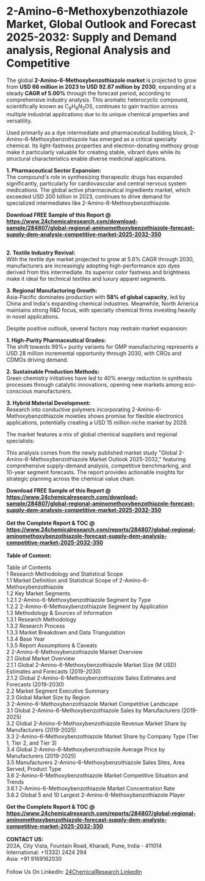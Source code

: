 <h1>2-Amino-6-Methoxybenzothiazole Market, Global Outlook and Forecast 2025-2032: Supply and Demand analysis, Regional Analysis and Competitive</h1><p>The global <strong>2-Amino-6-Methoxybenzothiazole market</strong> is projected to grow from <strong>USD 66 million in 2023 to USD 92.87 million by 2030</strong>, expanding at a steady <strong>CAGR of 5.00%</strong> through the forecast period, according to comprehensive industry analysis. This aromatic heterocyclic compound, scientifically known as C<sub>8</sub>H<sub>8</sub>N<sub>2</sub>OS, continues to gain traction across multiple industrial applications due to its unique chemical properties and versatility.</p><p>Used primarily as a dye intermediate and pharmaceutical building block, 2-Amino-6-Methoxybenzothiazole has emerged as a critical specialty chemical. Its light-fastness properties and electron-donating methoxy group make it particularly valuable for creating stable, vibrant dyes while its structural characteristics enable diverse medicinal applications.</p><p><strong>1. Pharmaceutical Sector Expansion:</strong><br>
The compound's role in synthesizing therapeutic drugs has expanded significantly, particularly for cardiovascular and central nervous system medications. The global active pharmaceutical ingredients market, which exceeded USD 200 billion in 2023, continues to drive demand for specialized intermediates like 2-Amino-6-Methoxybenzothiazole.</p><div><b>Download FREE Sample of this Report @ 
            <a href="https://www.24chemicalresearch.com/download-sample/284807/global-regional-aminomethoxybenzothiazole-forecast-supply-dem-analysis-competitive-market-2025-2032-350">
            https://www.24chemicalresearch.com/download-sample/284807/global-regional-aminomethoxybenzothiazole-forecast-supply-dem-analysis-competitive-market-2025-2032-350</a></b></div><br><p><strong>2. Textile Industry Revival:</strong><br>
With the textile dye market projected to grow at 5.8% CAGR through 2030, manufacturers are increasingly adopting high-performance azo dyes derived from this intermediate. Its superior color fastness and brightness make it ideal for technical textiles and luxury apparel segments.</p><p><strong>3. Regional Manufacturing Growth:</strong><br>
Asia-Pacific dominates production with <strong>58% of global capacity</strong>, led by China and India's expanding chemical industries. Meanwhile, North America maintains strong R&amp;D focus, with specialty chemical firms investing heavily in novel applications.</p><p>Despite positive outlook, several factors may restrain market expansion:</p><p><strong>1. High-Purity Pharmaceutical Grades:</strong><br>
The shift towards 99%+ purity variants for GMP manufacturing represents a USD 28 million incremental opportunity through 2030, with CROs and CDMOs driving demand.</p><p><strong>2. Sustainable Production Methods:</strong><br>
Green chemistry initiatives have led to 40% energy reduction in synthesis processes through catalytic innovations, opening new markets among eco-conscious manufacturers.</p><p><strong>3. Hybrid Material Development:</strong><br>
Research into conductive polymers incorporating 2-Amino-6-Methoxybenzothiazole moieties shows promise for flexible electronics applications, potentially creating a USD 15 million niche market by 2028.</p><p>The market features a mix of global chemical suppliers and regional specialists:</p><p>This analysis comes from the newly published market study "Global 2-Amino-6-Methoxybenzothiazole Market Outlook 2025-2032," featuring comprehensive supply-demand analysis, competitive benchmarking, and 10-year segment forecasts. The report provides actionable insights for strategic planning across the chemical value chain.</p><div><b>Download FREE Sample of this Report @ 
            <a href="https://www.24chemicalresearch.com/download-sample/284807/global-regional-aminomethoxybenzothiazole-forecast-supply-dem-analysis-competitive-market-2025-2032-350">
            https://www.24chemicalresearch.com/download-sample/284807/global-regional-aminomethoxybenzothiazole-forecast-supply-dem-analysis-competitive-market-2025-2032-350</a></b></div><br><div><b>Get the Complete Report & TOC @ 
            <a href="https://www.24chemicalresearch.com/reports/284807/global-regional-aminomethoxybenzothiazole-forecast-supply-dem-analysis-competitive-market-2025-2032-350">
            https://www.24chemicalresearch.com/reports/284807/global-regional-aminomethoxybenzothiazole-forecast-supply-dem-analysis-competitive-market-2025-2032-350</a></b></div><br>
            <b>Table of Content:</b><p>Table of Contents<br />
1 Research Methodology and Statistical Scope<br />
1.1 Market Definition and Statistical Scope of 2-Amino-6-Methoxybenzothiazole<br />
1.2 Key Market Segments<br />
1.2.1 2-Amino-6-Methoxybenzothiazole Segment by Type<br />
1.2.2 2-Amino-6-Methoxybenzothiazole Segment by Application<br />
1.3 Methodology & Sources of Information<br />
1.3.1 Research Methodology<br />
1.3.2 Research Process<br />
1.3.3 Market Breakdown and Data Triangulation<br />
1.3.4 Base Year<br />
1.3.5 Report Assumptions & Caveats<br />
2 2-Amino-6-Methoxybenzothiazole Market Overview<br />
2.1 Global Market Overview<br />
2.1.1 Global 2-Amino-6-Methoxybenzothiazole Market Size (M USD) Estimates and Forecasts (2019-2030)<br />
2.1.2 Global 2-Amino-6-Methoxybenzothiazole Sales Estimates and Forecasts (2019-2030)<br />
2.2 Market Segment Executive Summary<br />
2.3 Global Market Size by Region<br />
3 2-Amino-6-Methoxybenzothiazole Market Competitive Landscape<br />
3.1 Global 2-Amino-6-Methoxybenzothiazole Sales by Manufacturers (2019-2025)<br />
3.2 Global 2-Amino-6-Methoxybenzothiazole Revenue Market Share by Manufacturers (2019-2025)<br />
3.3 2-Amino-6-Methoxybenzothiazole Market Share by Company Type (Tier 1, Tier 2, and Tier 3)<br />
3.4 Global 2-Amino-6-Methoxybenzothiazole Average Price by Manufacturers (2019-2025)<br />
3.5 Manufacturers 2-Amino-6-Methoxybenzothiazole Sales Sites, Area Served, Product Type<br />
3.6 2-Amino-6-Methoxybenzothiazole Market Competitive Situation and Trends<br />
3.6.1 2-Amino-6-Methoxybenzothiazole Market Concentration Rate<br />
3.6.2 Global 5 and 10 Largest 2-Amino-6-Methoxybenzothiazole Player</p><div><b>Get the Complete Report & TOC @ 
            <a href="https://www.24chemicalresearch.com/reports/284807/global-regional-aminomethoxybenzothiazole-forecast-supply-dem-analysis-competitive-market-2025-2032-350">
            https://www.24chemicalresearch.com/reports/284807/global-regional-aminomethoxybenzothiazole-forecast-supply-dem-analysis-competitive-market-2025-2032-350</a></b></div><br><b>CONTACT US:</b><br>
            203A, City Vista, Fountain Road, Kharadi, Pune, India - 411014<br>
            International: +1(332) 2424 294<br>
            Asia: +91 9169162030 <br><br>
            Follow Us On LinkedIn: <a href="https://www.linkedin.com/company/24chemicalresearch/">24ChemicalResearch LinkedIn</a>